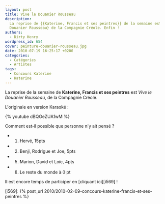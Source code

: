 ```yaml
---
layout: post
title: Vive le Douanier Rousseau
description:
  La reprise de {{Katerine, Francis et ses peintres}} de la semaine est {Vive le
  Douanier Rousseau} de la Compagnie Créole. Enfin !
authors:
  - Dirty Henry
wordpress_id: 654
cover: peinture-douanier-rousseau.jpg
date: 2010-07-19 16:25:17 +0200
categories:
  - Catégories
  - Artistes
tags:
  - Concours Katerine
  - Katerine
---
```


La reprise de la semaine de **Katerine, Francis et ses peintres** est _Vive le
Douanier Rousseau_, de la Compagnie Créole.

L'originale en version Karaoké :

{% youtube dBQOeZUA1wM %}

Comment est-il possible que personne n'y ait pensé ?

- 1. Hervé, 15pts
- 2. Benji, Rodrigue et Joe, 5pts
- 5. Marion, David et Loïc, 4pts
- 8. Le reste du monde à 0 pt

Il est encore temps de participer en [cliquant ici][i569] !

[i569]: {% post_url 2010/2010-02-09-concours-katerine-francis-et-ses-peintres %}
